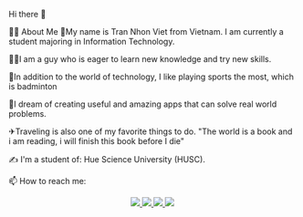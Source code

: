 Hi there 👋

👨‍💻 About Me
🏫My name is Tran Nhon Viet from Vietnam. I am currently a student majoring in Information Technology.

🙋‍♂️I am a guy who is eager to learn new knowledge and try new skills.

🤗In addition to the world of technology, I like playing sports the most, which is badminton

💌I dream of creating useful and amazing apps that can solve real world problems.

✈Traveling is also one of my favorite things to do.
"The world is a book and i am reading, i will finish this book before I die"

✍ I'm a student of: Hue Science University (HUSC).

📫 How to reach me:
<p align="center">
  <a href="https://www.linkedin.com/in/trannhonviet/"_blank>
  <img src="https://img.icons8.com/color/48/000000/linkedin-circled--v1.png"/>
  </a>
  <a href="https://www.instagram.com/tinhtam_1807/" alt="Instagram">
  <img src="https://img.icons8.com/fluency/48/000000/instagram-new.png"/>
  </a>
  <a href="https://www.facebook.com/profile.php?id=100011852082142" alt="Facebook">
  <img src="https://img.icons8.com/color/48/000000/facebook-new.png"/>
  </a>
  <a href="https://www.youtube.com/channel/UC82vKQ_TcFpTwm4eYrj_HYA" alt="Youtobe channel">
  <img src="https://img.icons8.com/color/48/000000/youtube-play.png"/>
  </a>
  </p>
  
  



